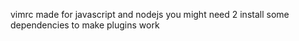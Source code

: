 vimrc made for javascript and nodejs
you might need 2 install some dependencies to make plugins work
